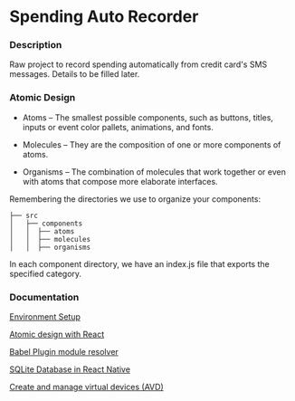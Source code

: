 # Spending Auto Recorder

### Description

Raw project to record spending automatically from credit card's SMS messages. Details to be filled later. <br/>

### Atomic Design

* Atoms – The smallest possible components, such as buttons, titles, inputs or event color pallets, animations, and fonts.

* Molecules – They are the composition of one or more components of atoms.

* Organisms – The combination of molecules that work together or even with atoms that compose more elaborate interfaces.

Remembering the directories we use to organize your components:

```
├── src
│   ├── components
│   │  ├── atoms
│   │  ├── molecules
│   │  ├── organisms
``` 

In each component directory, we have an index.js file that exports the specified category.


### Documentation
[Environment Setup](https://reactnative.dev/docs/environment-setup)

[Atomic design with React](https://cheesecakelabs.com/blog/efficient-way-structure-react-native-projects/)

[Babel Plugin module resolver](https://github.com/tleunen/babel-plugin-module-resolver#getting-started)

[SQLite Database in React Native](https://aboutreact.com/example-of-sqlite-database-in-react-native/)

[Create and manage virtual devices (AVD)](https://developer.android.com/studio/run/managing-avds)
